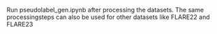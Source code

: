 Run pseudolabel_gen.ipynb after processing the datasets. The same processingsteps can also be used for other datasets like FLARE22 and FLARE23
